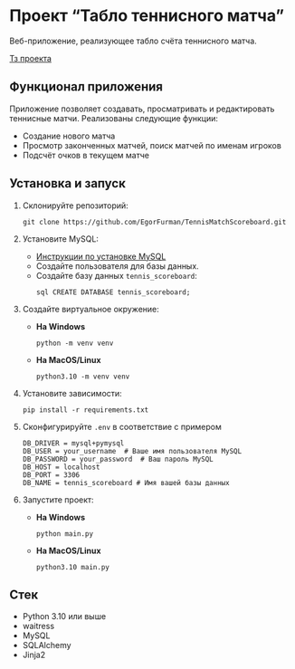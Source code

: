 # Проект “Табло теннисного матча”

Веб-приложение, реализующее табло счёта теннисного матча.

[Тз проекта](https://zhukovsd.github.io/python-backend-learning-course/projects/tennis-scoreboard/)
## Функционал приложения
Приложение позволяет создавать, просматривать и редактировать теннисные матчи. Реализованы следующие функции:

- Создание нового матча
- Просмотр законченных матчей, поиск матчей по именам игроков
- Подсчёт очков в текущем матче
## Установка и запуск
1. Склонируйте репозиторий:
	```shell
	git clone https://github.com/EgorFurman/TennisMatchScoreboard.git
	```

2. Установите MySQL:  
	- [Инструкции по установке MySQL](https://dev.mysql.com/doc/mysql-installation-excerpt/8.0/en/)  
	- Создайте пользователя для базы данных.
	- Создайте базу данных `tennis_scoreboard`: 
	    ```
	    sql CREATE DATABASE tennis_scoreboard; 	
	    ```

3. Создайте виртуальное окружение:
	- **На Windows**
	    ```shell
	    python -m venv venv
	    ```
	- **На MacOS/Linux**
	    ```shell
	    python3.10 -m venv venv
	    ```
		
4. Установите зависимости:
    ```shell
    pip install -r requirements.txt
    ```

5. Сконфигурируйте `.env` в соответствие с примером
     ```
     DB_DRIVER = mysql+pymysql
     DB_USER = your_username  # Ваше имя пользователя MySQL
     DB_PASSWORD = your_password  # Ваш пароль MySQL
     DB_HOST = localhost
     DB_PORT = 3306
     DB_NAME = tennis_scoreboard # Имя вашей базы данных
    ```

6. Запустите проект:
	- **На Windows**
	    ```shell
	    python main.py
	    ```
	- **На MacOS/Linux**
	    ```shell
	    python3.10 main.py
	    ```
## Стек
- Python 3.10 или выше
- waitress
- MySQL
- SQLAlchemy
- Jinja2

